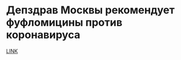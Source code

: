 # Депздрав Москвы рекомендует фуфломицины против коронавируса



[LINK](https://varlamov.ru/3845873.html)